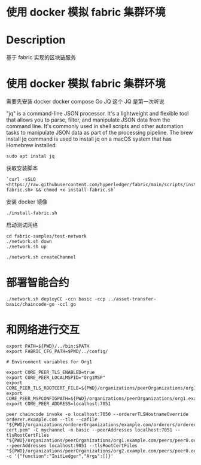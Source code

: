 # 使用 docker 模拟 fabric 集群环境

# Description

基于 fabric 实现的区块链服务

# 使用 docker 模拟 fabric 集群环境

需要先安装 docker docker compose Go JQ
这个 JQ 是第一次听说

"jq" is a command-line JSON processor. It's a lightweight and flexible tool that allows you to parse, filter, and manipulate JSON data from the command line. It's commonly used in shell scripts and other automation tasks to manipulate JSON data as part of the processing pipeline. The brew install jq command is used to install jq on a macOS system that has Homebrew installed.

`sudo apt instal jq`

获取安装脚本

```
`curl -sSLO <https://raw.githubusercontent.com/hyperledger/fabric/main/scripts/install-fabric.sh> && chmod +x install-fabric.sh`

```

安装 docker 镜像

`./install-fabric.sh`

启动测试网络

```
cd fabric-samples/test-network
./network.sh down
./network.sh up

./network.sh createChannel

```

# 部署智能合约

```
./network.sh deployCC -ccn basic -ccp ../asset-transfer-basic/chaincode-go -ccl go

```

# 和网络进行交互

```
export PATH=${PWD}/../bin:$PATH
export FABRIC_CFG_PATH=$PWD/../config/

# Environment variables for Org1

export CORE_PEER_TLS_ENABLED=true
export CORE_PEER_LOCALMSPID="Org1MSP"
export CORE_PEER_TLS_ROOTCERT_FILE=${PWD}/organizations/peerOrganizations/org1.example.com/peers/peer0.org1.example.com/tls/ca.crt
export CORE_PEER_MSPCONFIGPATH=${PWD}/organizations/peerOrganizations/org1.example.com/users/Admin@org1.example.com/msp
export CORE_PEER_ADDRESS=localhost:7051

peer chaincode invoke -o localhost:7050 --ordererTLSHostnameOverride orderer.example.com --tls --cafile "${PWD}/organizations/ordererOrganizations/example.com/orderers/orderer.example.com/msp/tlscacerts/tlsca.example.com-cert.pem" -C mychannel -n basic --peerAddresses localhost:7051 --tlsRootCertFiles "${PWD}/organizations/peerOrganizations/org1.example.com/peers/peer0.org1.example.com/tls/ca.crt" --peerAddresses localhost:9051 --tlsRootCertFiles "${PWD}/organizations/peerOrganizations/org2.example.com/peers/peer0.org2.example.com/tls/ca.crt" -c '{"function":"InitLedger","Args":[]}'

```